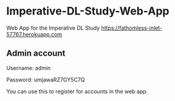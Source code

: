 # Imperative-DL-Study-Web-App

Web App for the Imperative DL Study
https://fathomless-inlet-57767.herokuapp.com

## Admin account

Username: admin

Password: umjawaRZ7GY5C7Q

You can use this to register for accounts in the web app.
